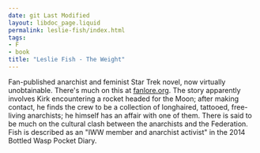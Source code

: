 ```yaml
---
date: git Last Modified
layout: libdoc_page.liquid
permalink: leslie-fish/index.html
tags:
- F
- book
title: "Leslie Fish - The Weight"
---
```


Fan-published anarchist and feminist Star Trek novel,  now virtually unobtainable. There's much on this at <a href="https://fanlore.org/wiki/The_Weight_Collected">fanlore.org</a>. The story apparently involves Kirk encountering a rocket  headed for the Moon; after making contact, he finds the crew to be a collection  of longhaired, tattooed, free-living anarchists; he himself has an affair with  one of them. There is said to be much on the cultural clash between the  anarchists and the Federation.
 
Fish is described as an "IWW member  and anarchist activist" in the 2014  Bottled Wasp Pocket Diary.